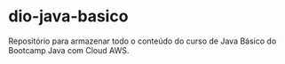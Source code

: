 # dio-java-basico

Repositório para armazenar todo o conteúdo do curso de Java Básico do Bootcamp Java com Cloud AWS.
